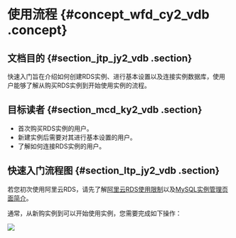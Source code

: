 # 使用流程 {#concept_wfd_cy2_vdb .concept}

## 文档目的 {#section_jtp_jy2_vdb .section}

快速入门旨在介绍如何创建RDS实例、进行基本设置以及连接实例数据库，使用户能够了解从购买RDS实例到开始使用实例的流程。

## 目标读者 {#section_mcd_ky2_vdb .section}

-   首次购买RDS实例的用户。
-   新建实例后需要对其进行基本设置的用户。
-   了解如何连接RDS实例的用户。

## 快速入门流程图 {#section_ltp_jy2_vdb .section}

若您初次使用阿里云RDS，请先了解[阿里云RDS使用限制](intl.zh-CN/快速入门MySQL版/使用限制.md#)以及[MySQL实例管理页面简介](../../../../intl.zh-CN/用户指南/控制台介绍/MySQL实例管理页面简介.md)。

通常，从新购实例到可以开始使用实例，您需要完成如下操作：

![](http://static-aliyun-doc.oss-cn-hangzhou.aliyuncs.com/assets/img/7813/1776_zh-CN.png)

